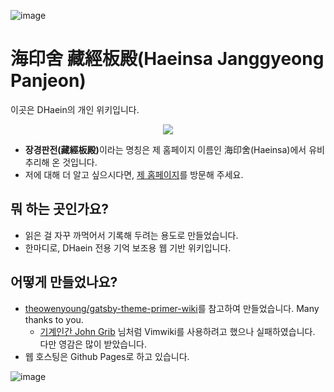 ![image](https://user-images.githubusercontent.com/61646760/162568690-6e9aab55-bbce-4985-be86-e4f4c84f8e79.png)
# 海印舍 藏經板殿(Haeinsa Janggyeong Panjeon)
이곳은 DHaein의 개인 위키입니다.

<div align="center">
  <img src="https://user-images.githubusercontent.com/61646760/162569133-e6613017-8be7-412c-8c7e-1729ea8bc140.png">
</div>

- <strong>장경판전(藏經板殿)</strong>이라는 명칭은 제 홈페이지 이름인 海印舍(Haeinsa)에서 유비 추리해 온 것입니다.
- 저에 대해 더 알고 싶으시다면, [제 홈페이지](https://haein.info)를 방문해 주세요.

## 뭐 하는 곳인가요?
- 읽은 걸 자꾸 까먹어서 기록해 두려는 용도로 만들었습니다.
- 한마디로, DHaein 전용 기억 보조용 웹 기반 위키입니다.

## 어떻게 만들었나요?
- [theowenyoung/gatsby-theme-primer-wiki](https://github.com/theowenyoung/gatsby-theme-primer-wiki)를 참고하여 만들었습니다. Many thanks to you.
  - [기계인간 John Grib](https://johngrib.github.io/) 님처럼 Vimwiki를 사용하려고 했으나 실패하였습니다. 다만 영감은 많이 받았습니다.
- 웹 호스팅은 Github Pages로 하고 있습니다.

![image](https://user-images.githubusercontent.com/61646760/162568735-e26e6e45-92ad-457e-9983-18a567624b0b.png)